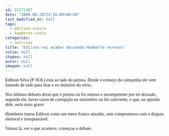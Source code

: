 ```yaml
---
id: 12371387
date: "2006-08-28T22:16:00+00:00"
last_modified_at: null
tags:
  - edilson-vieira
  - humberto-costa
categories:
  - noticias
title: "Edilson vai acabar deixando Humberto nervoso"
sutia: null
chapeu: null
autor: null
imagem: null
---
```

<p><P><FONT face=Verdana>Edilson Silva (P-SOL) está ao lado do petista. Desde o começo da campanha ele vem fazendo de tudo para tirar o ex-ministro do sério.</FONT></P></p>
<p><P><FONT face=Verdana>Nos últimos debates disse que o petista ou foi omisso e incompetente por ter deixado, segundo ele, haver casos de corrupção no ministério ou foi conivente, o que, na opinião dele, seria mais grave.</FONT></P></p>
<p><P><FONT face=Verdana>Humberto tratou Edilson como um mero franco atirador, sem compromisso com a disputa eleitoral e irresponsável.</FONT></P></p>
<p><P><FONT face=Verdana>Vamos lá, ver o que acontece,&nbsp;começou o debate.</FONT></P> </p>

